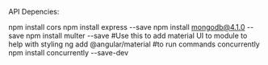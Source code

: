 API Depencies:

npm install cors
npm install express --save
npm install mongodb@4.1.0 --save
npm install multer --save
#Use this to add material UI to module to help with styling
ng add @angular/material
#to run commands concurrently
npm install concurrently --save-dev
